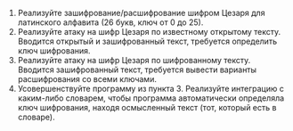1. Реализуйте зашифрование/расшифрование шифром Цезаря для
латинского алфавита (26 букв, ключ от 0 до 25).
2. Реализуйте атаку на шифр Цезаря по известному открытому тексту.
Вводится открытый и зашифрованный текст, требуется определить
ключ шифрования.
3. Реализуйте атаку на шифр Цезаря по шифрованному тексту. Вводится
зашифрованный текст, требуется вывести варианты расшифрования со
всеми ключами.
4. Усовершенствуйте программу из пункта 3. Реализуйте интеграцию с
каким-либо словарем, чтобы программа автоматически определяла
ключ шифрования, находя осмысленный текст (тот, который есть в
словаре).